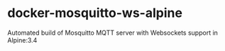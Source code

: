 # docker-mosquitto-ws-alpine
Automated build of Mosquitto MQTT server with Websockets support in Alpine:3.4
